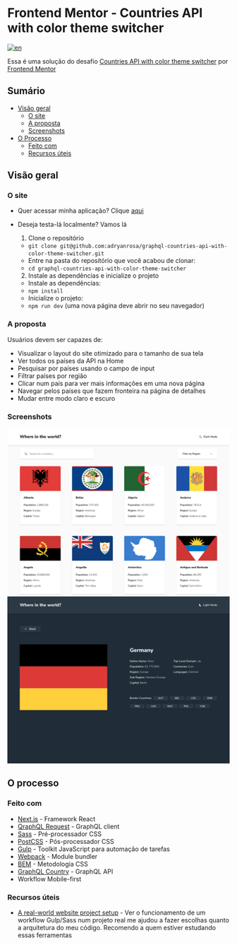 # Frontend Mentor - Countries API with color theme switcher
[![en](https://img.shields.io/badge/lang-en-red.svg)](https://github.com/adryanrosa/graphql-countries-api-with-color-theme-switcher/blob/main/README-en.md)

Essa é uma solução do desafio [Countries API with color theme switcher](https://www.frontendmentor.io/challenges/rest-countries-api-with-color-theme-switcher-5cacc469fec04111f7b848ca) por [Frontend Mentor](https://www.frontendmentor.io)

## Sumário

- [Visão geral](#visão-geral)
  - [O site](#o-site)
  - [A proposta](#a-proposta)
  - [Screenshots](#screenshots)
- [O Processo](#o-processo)
  - [Feito com ](#feito-com)
  - [Recursos úteis](#recursos-úteis)
  <!-- - [O que aprendi](#o-que-aprendi)
  - [Desenvolvimento contínuo](#desenvolvimento-contínuo) -->
<!-- - [Autor](#autor) -->

## Visão geral

### O site

- Quer acessar minha aplicação? Clique [aqui](https://graphql-countries-api-with-color-theme-switcher-adryanrosa.vercel.app/)
- Deseja testa-lá localmente? Vamos lá
  1. Clone o repositório
    * `git clone git@github.com:adryanrosa/graphql-countries-api-with-color-theme-switcher.git`
    * Entre na pasta do repositório que você acabou de clonar:
     * `cd graphql-countries-api-with-color-theme-switcher`

  2. Instale as dependências e inicialize o projeto
    * Instale as dependências:
     * `npm install`
    * Inicialize o projeto:
     * `npm run dev` (uma nova página deve abrir no seu navegador)

### A proposta

Usuários devem ser capazes de:

- Visualizar o layout do site otimizado para o tamanho de sua tela 
- Ver todos os países da API na Home
- Pesquisar por países usando o campo de input
- Filtrar países por região
- Clicar num país para ver mais informações em uma nova página
- Navegar pelos países que fazem fronteira na página de detalhes
- Mudar entre modo claro e escuro

### Screenshots

![screenshot](./screenshot.png)
![screenshot-2](./screenshot-2.png)

## O processo

### Feito com

- [Next.js](https://nextjs.org/) - Framework React
- [QraphQL Request](https://github.com/prisma-labs/graphql-request) - GraphQL client
- [Sass](https://sass-lang.com/) - Pré-processador CSS
- [PostCSS](https://postcss.org/) - Pós-processador CSS
- [Gulp](https://gulpjs.com/) - Toolkit JavaScript para automação de tarefas
- [Webpack](https://webpack.js.org/) - Module bundler
- [BEM](http://getbem.com/introduction/) - Metodologia CSS
- [GraphQL Country](https://graphql.country/) - GraphQL API
- Workflow Mobile-first


### Recursos úteis

- [A real-world website project setup](https://www.youtube.com/watch?v=nI0BfXFjI1I&t=2850s) - Ver o funcionamento de um workflow Gulp/Sass num projeto real me ajudou a fazer escolhas quanto a arquitetura do meu código. Recomendo a quem estiver estudando essas ferramentas

<!-- ### O que aprendi

Use this section to recap over some of your major learnings while working through this project. Writing these out and providing code samples of areas you want to highlight is a great way to reinforce your own knowledge.

To see how you can add code snippets, see below:

```html
<h1>Some HTML code I'm proud of</h1>
```
```css
.proud-of-this-css {
  color: papayawhip;
}
```
```js
const proudOfThisFunc = () => {
  console.log('🎉')
}
```

### Desenvolvimento contínuo

Use this section to outline areas that you want to continue focusing on in future projects. These could be concepts you're still not completely comfortable with or techniques you found useful that you want to refine and perfect. -->

<!-- ## Autor

- Website - [Add your name here](https://www.your-site.com)
- Frontend Mentor - [@yourusername](https://www.frontendmentor.io/profile/yourusername)
- Twitter - [@yourusername](https://www.twitter.com/yourusername) -->
